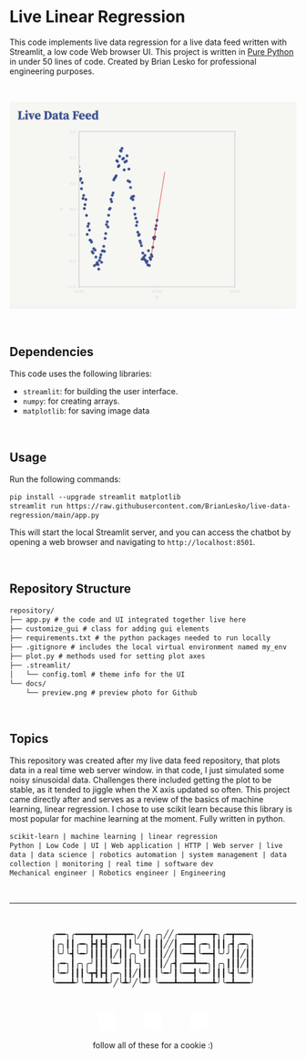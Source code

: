 
# Live Linear Regression
This code implements live data regression for a live data feed written with Streamlit, a low code Web browser UI. This project is written in [Pure Python](https://raw.githubusercontent.com/BrianLesko/live-data-regression/main/app.py) in under 50 lines of code. Created by Brian Lesko for professional engineering purposes.

&nbsp;

<div align="center"><img src="docs/preview.png" width="800"></div>

&nbsp;

## Dependencies

This code uses the following libraries:
- `streamlit`: for building the user interface.
- `numpy`: for creating arrays.
- `matplotlib`: for saving image data


&nbsp;

## Usage

Run the following commands:
```
pip install --upgrade streamlit matplotlib
streamlit run https://raw.githubusercontent.com/BrianLesko/live-data-regression/main/app.py
```

This will start the local Streamlit server, and you can access the chatbot by opening a web browser and navigating to `http://localhost:8501`.

&nbsp;

## Repository Structure
```
repository/
├── app.py # the code and UI integrated together live here
├── customize_gui # class for adding gui elements
├── requirements.txt # the python packages needed to run locally
├── .gitignore # includes the local virtual environment named my_env
├── plot.py # methods used for setting plot axes
├── .streamlit/
│   └── config.toml # theme info for the UI
└── docs/
    └── preview.png # preview photo for Github
```

&nbsp;

## Topics 

This repository was created after my live data feed repository, that plots data in a real time web server window. in that code, I just simulated some noisy sinusoidal data. Challenges there included getting the plot to be stable, as it tended to jiggle when the X axis updated so often. This project came directly after and serves as a review of the basics of machine learning, linear regression. I chose to use scikit learn because this library is most popular for machine learning at the moment. Fully written in python. 

```
scikit-learn | machine learning | linear regression
Python | Low Code | UI | Web application | HTTP | Web server | live data | data science | robotics automation | system management | data collection | monitoring | real time | software dev
Mechanical engineer | Robotics engineer | Engineering
```
&nbsp;

<hr>

&nbsp;

<div align="center">



╭━━╮╭━━━┳━━┳━━━┳━╮╱╭╮        ╭╮╱╱╭━━━┳━━━┳╮╭━┳━━━╮
┃╭╮┃┃╭━╮┣┫┣┫╭━╮┃┃╰╮┃┃        ┃┃╱╱┃╭━━┫╭━╮┃┃┃╭┫╭━╮┃
┃╰╯╰┫╰━╯┃┃┃┃┃╱┃┃╭╮╰╯┃        ┃┃╱╱┃╰━━┫╰━━┫╰╯╯┃┃╱┃┃
┃╭━╮┃╭╮╭╯┃┃┃╰━╯┃┃╰╮┃┃        ┃┃╱╭┫╭━━┻━━╮┃╭╮┃┃┃╱┃┃
┃╰━╯┃┃┃╰┳┫┣┫╭━╮┃┃╱┃┃┃        ┃╰━╯┃╰━━┫╰━╯┃┃┃╰┫╰━╯┃
╰━━━┻╯╰━┻━━┻╯╱╰┻╯╱╰━╯        ╰━━━┻━━━┻━━━┻╯╰━┻━━━╯
  


&nbsp;


<a href="https://twitter.com/BrianJosephLeko"><img src="https://raw.githubusercontent.com/BrianLesko/BrianLesko/f7be693250033b9d28c2224c9c1042bb6859bfe9/.socials/svg-white/x-logo-white.svg" width="30" alt="X Logo"></a> &nbsp; &nbsp; &nbsp; &nbsp; &nbsp; &nbsp; <a href="https://github.com/BrianLesko"><img src="https://raw.githubusercontent.com/BrianLesko/BrianLesko/f7be693250033b9d28c2224c9c1042bb6859bfe9/.socials/svg-white/github-mark-white.svg" width="30" alt="GitHub"></a> &nbsp; &nbsp; &nbsp; &nbsp; &nbsp; &nbsp; <a href="https://www.linkedin.com/in/brianlesko/"><img src="https://raw.githubusercontent.com/BrianLesko/BrianLesko/f7be693250033b9d28c2224c9c1042bb6859bfe9/.socials/svg-white/linkedin-icon-white.svg" width="30" alt="LinkedIn"></a>

follow all of these for a cookie :)

</div>


&nbsp;


